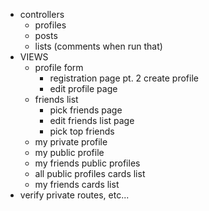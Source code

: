 - controllers 
    - profiles
    - posts
    - lists
    (comments when run that)
- VIEWS 
    - profile form 
        - registration page pt. 2 create profile
        - edit profile page
    - friends list
        - pick friends page
        - edit friends list page
        - pick top friends
    - my private profile
    - my public profile
    - my friends public profiles
    - all public profiles cards list 
    - my friends cards list
- verify private routes, etc... 

